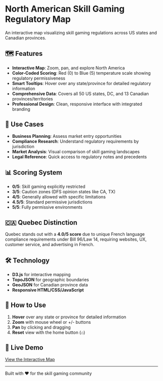 # North American Skill Gaming Regulatory Map

An interactive map visualizing skill gaming regulations across US states and Canadian provinces.

## 🗺️ Features

- **Interactive Map**: Zoom, pan, and explore North America
- **Color-Coded Scoring**: Red (0) to Blue (5) temperature scale showing regulatory permissiveness
- **Smart Tooltips**: Hover over any state/province for detailed regulatory information
- **Comprehensive Data**: Covers all 50 US states, DC, and 13 Canadian provinces/territories
- **Professional Design**: Clean, responsive interface with integrated branding

## 🎯 Use Cases

- **Business Planning**: Assess market entry opportunities
- **Compliance Research**: Understand regulatory requirements by jurisdiction
- **Market Analysis**: Visual comparison of skill gaming landscapes
- **Legal Reference**: Quick access to regulatory notes and precedents

## 📊 Scoring System

- **0/5**: Skill gaming explicitly restricted
- **3/5**: Caution zones (DFS opinion states like CA, TX)
- **4/5**: Generally allowed with specific limitations
- **4.5/5**: Standard permissive jurisdictions
- **5/5**: Fully permissive environments

## 🇨🇦 Quebec Distinction

Quebec stands out with a **4.0/5 score** due to unique French language compliance requirements under Bill 96/Law 14, requiring websites, UX, customer service, and advertising in French.

## 🛠️ Technology

- **D3.js** for interactive mapping
- **TopoJSON** for geographic boundaries  
- **GeoJSON** for Canadian province data
- **Responsive HTML/CSS/JavaScript**

## 📱 How to Use

1. **Hover** over any state or province for detailed information
2. **Zoom** with mouse wheel or +/- buttons
3. **Pan** by clicking and dragging
4. **Reset** view with the home button (⌂)

## 🚀 Live Demo

[View the Interactive Map](https://danvid1009.github.io/skill-gaming-map/)

---

Built with ❤️ for the skill gaming community
